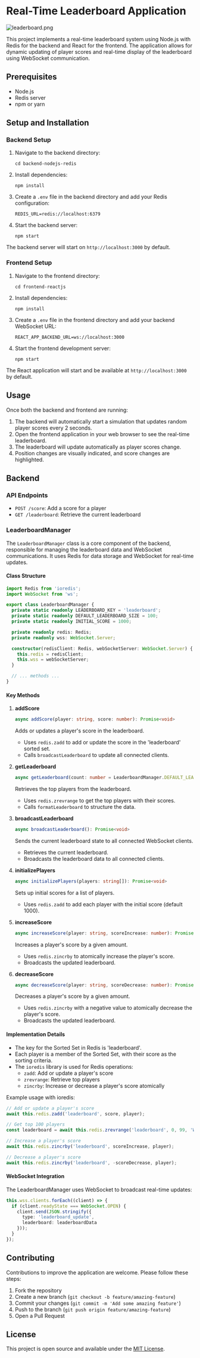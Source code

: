 
# Real-Time Leaderboard Application

![leaderboard.png](img%2Fleaderboard.png)


This project implements a real-time leaderboard system using Node.js with Redis for the backend and React for the frontend. The application allows for dynamic updating of player scores and real-time display of the leaderboard using WebSocket communication.


## Prerequisites
- Node.js
- Redis server
- npm or yarn

## Setup and Installation

### Backend Setup

1. Navigate to the backend directory:
   ```
   cd backend-nodejs-redis
   ```

2. Install dependencies:
   ```
   npm install
   ```

3. Create a `.env` file in the backend directory and add your Redis configuration:
   ```
   REDIS_URL=redis://localhost:6379
   ```

4. Start the backend server:
   ```
   npm start
   ```

The backend server will start on `http://localhost:3000` by default.

### Frontend Setup

1. Navigate to the frontend directory:
   ```
   cd frontend-reactjs
   ```

2. Install dependencies:
   ```
   npm install
   ```

3. Create a `.env` file in the frontend directory and add your backend WebSocket URL:
   ```
   REACT_APP_BACKEND_URL=ws://localhost:3000
   ```

4. Start the frontend development server:
   ```
   npm start
   ```

The React application will start and be available at `http://localhost:3000` by default.

## Usage

Once both the backend and frontend are running:

1. The backend will automatically start a simulation that updates random player scores every 2 seconds.
2. Open the frontend application in your web browser to see the real-time leaderboard.
3. The leaderboard will update automatically as player scores change.
4. Position changes are visually indicated, and score changes are highlighted.


## Backend 

### API Endpoints

- `POST /score`: Add a score for a player
- `GET /leaderboard`: Retrieve the current leaderboard


### LeaderboardManager

The `LeaderboardManager` class is a core component of the backend, responsible for managing the leaderboard data and WebSocket communications. It uses Redis for data storage and WebSocket for real-time updates.

#### Class Structure

```typescript
import Redis from 'ioredis';
import WebSocket from 'ws';

export class LeaderboardManager {
  private static readonly LEADERBOARD_KEY = 'leaderboard';
  private static readonly DEFAULT_LEADERBOARD_SIZE = 100;
  private static readonly INITIAL_SCORE = 1000;

  private readonly redis: Redis;
  private readonly wss: WebSocket.Server;

  constructor(redisClient: Redis, webSocketServer: WebSocket.Server) {
    this.redis = redisClient;
    this.wss = webSocketServer;
  }

  // ... methods ...
}
```

#### Key Methods

1. **addScore**
   ```typescript
   async addScore(player: string, score: number): Promise<void>
   ```
   Adds or updates a player's score in the leaderboard.
   - Uses `redis.zadd` to add or update the score in the 'leaderboard' sorted set.
   - Calls `broadcastLeaderboard` to update all connected clients.

2. **getLeaderboard**
   ```typescript
   async getLeaderboard(count: number = LeaderboardManager.DEFAULT_LEADERBOARD_SIZE): Promise<LeaderboardEntry[]>
   ```
   Retrieves the top players from the leaderboard.
   - Uses `redis.zrevrange` to get the top players with their scores.
   - Calls `formatLeaderboard` to structure the data.

3. **broadcastLeaderboard**
   ```typescript
   async broadcastLeaderboard(): Promise<void>
   ```
   Sends the current leaderboard state to all connected WebSocket clients.
   - Retrieves the current leaderboard.
   - Broadcasts the leaderboard data to all connected clients.

4. **initializePlayers**
   ```typescript
   async initializePlayers(players: string[]): Promise<void>
   ```
   Sets up initial scores for a list of players.
   - Uses `redis.zadd` to add each player with the initial score (default 1000).

5. **increaseScore**
   ```typescript
   async increaseScore(player: string, scoreIncrease: number): Promise<void>
   ```
   Increases a player's score by a given amount.
   - Uses `redis.zincrby` to atomically increase the player's score.
   - Broadcasts the updated leaderboard.

6. **decreaseScore**
   ```typescript
   async decreaseScore(player: string, scoreDecrease: number): Promise<void>
   ```
   Decreases a player's score by a given amount.
   - Uses `redis.zincrby` with a negative value to atomically decrease the player's score.
   - Broadcasts the updated leaderboard.


#### Implementation Details

- The key for the Sorted Set in Redis is 'leaderboard'.
- Each player is a member of the Sorted Set, with their score as the sorting criteria.
- The `ioredis` library is used for Redis operations:
   - `zadd`: Add or update a player's score
   - `zrevrange`: Retrieve top players
   - `zincrby`: Increase or decrease a player's score atomically

Example usage with ioredis:

```typescript
// Add or update a player's score
await this.redis.zadd('leaderboard', score, player);

// Get top 100 players
const leaderboard = await this.redis.zrevrange('leaderboard', 0, 99, 'WITHSCORES');

// Increase a player's score
await this.redis.zincrby('leaderboard', scoreIncrease, player);

// Decrease a player's score
await this.redis.zincrby('leaderboard', -scoreDecrease, player);
```

#### WebSocket Integration

The LeaderboardManager uses WebSocket to broadcast real-time updates:

```typescript
this.wss.clients.forEach((client) => {
  if (client.readyState === WebSocket.OPEN) {
    client.send(JSON.stringify({
      type: 'leaderboard_update',
      leaderboard: leaderboardData
    }));
  }
});
```


## Contributing

Contributions to improve the application are welcome. Please follow these steps:

1. Fork the repository
2. Create a new branch (`git checkout -b feature/amazing-feature`)
3. Commit your changes (`git commit -m 'Add some amazing feature'`)
4. Push to the branch (`git push origin feature/amazing-feature`)
5. Open a Pull Request

## License

This project is open source and available under the [MIT License](LICENSE).
